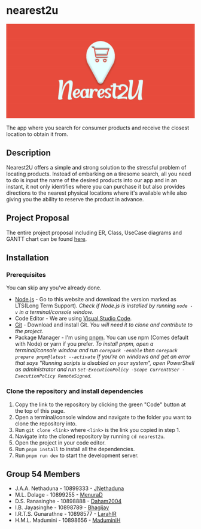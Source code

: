 # nearest2u

![Logo](./static/Logo.jpg)

The app where you search for consumer products and receive the closest location to obtain it from.

## Description

Nearest2U offers a simple and strong solution to the stressful problem of locating products. Instead of embarking on a tiresome search, all you need to do is input the name of the desired products into our app and in an instant, it not only identifies where you can purchase it but also provides directions to the nearest physical locations where it's available while also giving you the ability to reserve the product in advance.

## Project Proposal

The entire project proposal including ER, Class, UseCase diagrams and GANTT chart can be found [here](https://liveplymouthac-my.sharepoint.com/:b:/g/personal/10899255_students_plymouth_ac_uk/EWvTmrSFNYVGkapR0tJumRMBLGTMAPALKtdgnnfRoiIemA?e=kNObPj).

## Installation

### Prerequisites

You can skip any you've already done.

- [Node.js](https://nodejs.org) - Go to this website and download the version marked as LTS(Long Term Support). *Check if Node.js is installed by running `node -v` in a terminal/console window.*
- Code Editor - We are using [Visual Studio Code](https://code.visualstudio.com/).
- [Git](https://git-scm.com/downloads) - Download and install Git. *You will need it to clone and contribute to the project.*
- Package Manager - I'm using [pnpm](https://pnpm.js.org/en/installation). You can use npm (Comes default with Node) or yarn if you prefer. *To install pnpm, open a terminal/console window and run `corepack -enable` then `corepack prepare pnpm@latest --activate` If you're on windows and get an error that says "Running scripts is disabled on your system", open PowerShell as administrator and run `Set-ExecutionPolicy -Scope CurrentUser -ExecutionPolicy RemoteSigned`.*

### Clone the repository and install dependencies

1. Copy the link to the repository by clicking the green "Code" button at the top of this page.
2. Open a terminal/console window and navigate to the folder you want to clone the repository into.
3. Run `git clone <link>` where `<link>` is the link you copied in step 1.
4. Navigate into the cloned repository by running `cd nearest2u`.
5. Open the project in your code editor.
6. Run `pnpm install` to install all the dependencies.
7. Run `pnpm run dev` to start the development server.

## Group 54 Members

- J.A.A. Nethaduna - 10899333 - [JNethaduna](https://github.com/JNethaduna)
- M.L. Dolage - 10899255 - [MenuraD](https://github.com/MenuraD)
- D.S. Ranasinghe - 10898888 - [Daham2004](https://github.com/Daham2004)
- I.B. Jayasinghe - 10898789 - [Bhagijay](https://github.com/Bhagijay)
- I.R.T.S. Gunarathne - 10898577 - [LarahIR](https://github.com/LarahIR)
- H.M.L. Madumini - 10898656 - [MaduminiH](https://github.com/MaduminiH)
